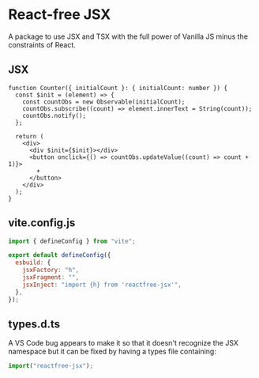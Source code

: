 # React-free JSX

A package to use JSX and TSX with the full power of Vanilla JS minus the
constraints of React.

## JSX

```tsx
function Counter({ initialCount }: { initialCount: number }) {
  const $init = (element) => {
    const countObs = new Observable(initialCount);
    countObs.subscribe((count) => element.innerText = String(count));
    countObs.notify();
  };

  return (
    <div>
      <div $init={$init}></div>
      <button onclick={() => countObs.updateValue((count) => count + 1)}>
        +
      </button>
    </div>
  );
}
```

## vite.config.js

```javascript
import { defineConfig } from "vite";

export default defineConfig({
  esbuild: {
    jsxFactory: "h",
    jsxFragment: "",
    jsxInject: "import {h} from 'reactfree-jsx'",
  },
});
```

## types.d.ts

A VS Code bug appears to make it so that it doesn't recognize the JSX namespace
but it can be fixed by having a types file containing:

```javascript
import("reactfree-jsx");
```
